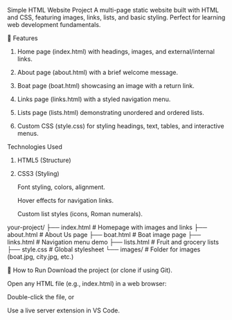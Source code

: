 Simple HTML Website Project
A multi-page static website built with HTML and CSS, featuring images, links, lists, and basic styling. Perfect for learning web development fundamentals.

📌 Features
  1. Home page (index.html) with headings, images, and external/internal links.

  2. About page (about.html) with a brief welcome message.

  3. Boat page (boat.html) showcasing an image with a return link.

  4. Links page (links.html) with a styled navigation menu.

  5. Lists page (lists.html) demonstrating unordered and ordered lists.

  6. Custom CSS (style.css) for styling headings, text, tables, and interactive menus.

Technologies Used

1. HTML5 (Structure)

2. CSS3 (Styling)

    Font styling, colors, alignment.

    Hover effects for navigation links.

    Custom list styles (icons, Roman numerals).

your-project/
├── index.html          # Homepage with images and links
├── about.html          # About Us page
├── boat.html           # Boat image page
├── links.html          # Navigation menu demo
├── lists.html          # Fruit and grocery lists
├── style.css           # Global stylesheet
└── images/             # Folder for images (boat.jpg, city.jpg, etc.)

🚀 How to Run
Download the project (or clone if using Git).

Open any HTML file (e.g., index.html) in a web browser:

  Double-click the file, or

  Use a live server extension in VS Code.

